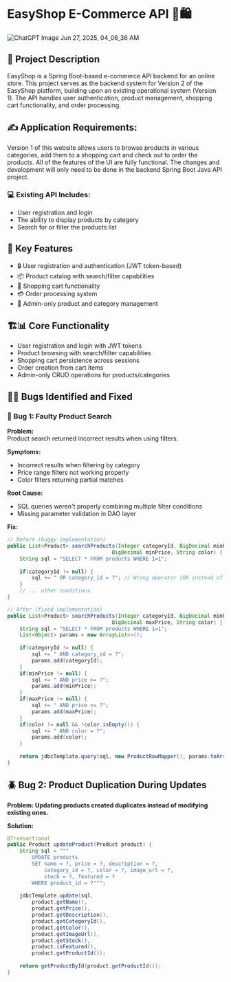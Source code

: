 # EasyShop E-Commerce API 🛒🛍️

![ChatGPT Image Jun 27, 2025, 04_06_36 AM](https://github.com/user-attachments/assets/41ee6cdc-9a38-42e1-a6d6-c1fbe403d880)


## 📝 Project Description
EasyShop is a Spring Boot-based e-commerce API backend for an online store. This project serves as the backend system for Version 2 of the EasyShop platform, building upon an existing operational system (Version 1). The API handles user authentication, product management, shopping cart functionality, and order processing.

## ✍️ Application Requirements:
Version 1 of this website allows users to browse products in various categories, add them to a shopping cart and check out to order the products. All of the features of the UI are fully functional. The changes and development will only need to be done in the backend Spring Boot Java API project.

### 💻 Existing API Includes: 
 - User registration and login
 - The ability to display products by category
 - Search for or filter the products list

## 🚀 Key Features

- 🔒 User registration and authentication (JWT token-based)
- 📦 Product catalog with search/filter capabilities
- 🛒 Shopping cart functionality
- 💳 Order processing system
- 👔 Admin-only product and category management

## 🏗️📊  Core Functionality

- User registration and login with JWT tokens
- Product browsing with search/filter capabilities
- Shopping cart persistence across sessions
- Order creation from cart items
- Admin-only CRUD operations for products/categories

## 🐛🔧 Bugs Identified and Fixed

### 🐞 Bug 1: Faulty Product Search

**Problem:**  
Product search returned incorrect results when using filters.

**Symptoms:**
- Incorrect results when filtering by category
- Price range filters not working properly
- Color filters returning partial matches

**Root Cause:**
- SQL queries weren't properly combining multiple filter conditions
- Missing parameter validation in DAO layer

**Fix:**
```java
// Before (buggy implementation)
public List<Product> searchProducts(Integer categoryId, BigDecimal minPrice, 
                                  BigDecimal minPrice, String color) {
    String sql = "SELECT * FROM products WHERE 1=1";
    
    if(categoryId != null) {
        sql += " OR category_id = ?"; // Wrong operator (OR instead of AND)
    }
    // ... other conditions
}

// After (fixed implementation)
public List<Product> searchProducts(Integer categoryId, BigDecimal minPrice,
                                  BigDecimal maxPrice, String color) {
    String sql = "SELECT * FROM products WHERE 1=1";
    List<Object> params = new ArrayList<>();
    
    if(categoryId != null) {
        sql += " AND category_id = ?";
        params.add(categoryId);
    }
    if(minPrice != null) {
        sql += " AND price >= ?";
        params.add(minPrice);
    }
    if(maxPrice != null) {
        sql += " AND price <= ?";
        params.add(maxPrice);
    }
    if(color != null && !color.isEmpty()) {
        sql += " AND color = ?";
        params.add(color);
    }
    
    return jdbcTemplate.query(sql, new ProductRowMapper(), params.toArray());
}
```
## 🪲 Bug 2: Product Duplication During Updates 

**Problem:
Updating products created duplicates instead of modifying existing ones.**

**Solution:**

```java
@Transactional
public Product updateProduct(Product product) {
    String sql = """
        UPDATE products 
        SET name = ?, price = ?, description = ?,
            category_id = ?, color = ?, image_url = ?,
            stock = ?, featured = ?
        WHERE product_id = ?""";
    
    jdbcTemplate.update(sql,
        product.getName(),
        product.getPrice(),
        product.getDescription(),
        product.getCategoryId(),
        product.getColor(),
        product.getImageUrl(),
        product.getStock(),
        product.isFeatured(),
        product.getProductId());
    
    return getProductById(product.getProductId());
}
```
